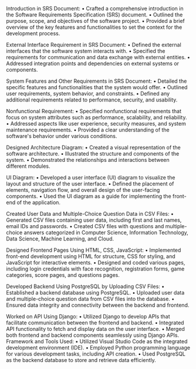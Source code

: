 Introduction in SRS Document:
•	Crafted a comprehensive introduction in the Software Requirements Specification (SRS) document.
•	Outlined the purpose, scope, and objectives of the software project.
•	Provided a brief overview of the key features and functionalities to set the context for the development process.

External Interface Requirement in SRS Document:
•	Defined the external interfaces that the software system interacts with.
•	Specified the requirements for communication and data exchange with external entities.
•	Addressed integration points and dependencies on external systems or components.

System Features and Other Requirements in SRS Document:
•	Detailed the specific features and functionalities that the system would offer.
•	Outlined user requirements, system behavior, and constraints.
•	Defined any additional requirements related to performance, security, and usability.

Nonfunctional Requirement:
•	Specified nonfunctional requirements that focus on system attributes such as performance, scalability, and reliability.
•	Addressed aspects like user experience, security measures, and system maintenance requirements.
•	Provided a clear understanding of the software's behavior under various conditions.

Designed Architecture Diagram:
•	Created a visual representation of the software architecture.
•	Illustrated the structure and components of the system.
•	Demonstrated the relationships and interactions between different modules.

UI Diagram:
•	Developed a user interface (UI) diagram to visualize the layout and structure of the user interface.
•	Defined the placement of elements, navigation flow, and overall design of the user-facing components.
•	Used the UI diagram as a guide for implementing the front-end of the application.

Created User Data and Multiple-Choice Question Data in CSV Files:
•	Generated CSV files containing user data, including first and last names, email IDs and passwords.
•	Created CSV files with questions and multiple-choice answers categorized in Computer Science, Information Technology, Data Science, Machine Learning, and Cloud.

Designed Frontend Pages Using HTML, CSS, JavaScript:
•	Implemented front-end development using HTML for structure, CSS for styling, and JavaScript for interactive elements.
•	Designed and coded various pages, including login credentials with face recognition, registration forms, game categories, score pages, and questions pages.

Developed Backend Using PostgreSQL by Uploading CSV Files:
•	Established a backend database using PostgreSQL.
•	Uploaded user data and multiple-choice question data from CSV files into the database.
•	Ensured data integrity and connectivity between the backend and frontend.

Worked on API Using Django:
•	Utilized Django to develop APIs that facilitate communication between the frontend and backend.
•	Integrated API functionality to fetch and display data on the user interface.
•	Merged both frontend and backend components seamlessly using Django APIs.
Framework and Tools Used:
•	Utilized Visual Studio Code as the integrated development environment (IDE).
•	Employed Python programming language for various development tasks, including API creation.
•	Used PostgreSQL as the backend database to store and retrieve data efficiently.

